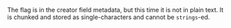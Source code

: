 The flag is in the creator field metadata, but this time it is not in plain text.
It is chunked and stored as single-characters and cannot be `strings`-ed.

